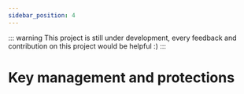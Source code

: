 ```yaml
---
sidebar_position: 4
---
```

::: warning
This project is still under development, every feedback and contribution on this project would be helpful :)
:::
# Key management and protections

